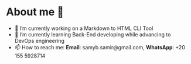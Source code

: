 # About me 👋
- 🔭 I’m currently working on a Markdown to HTML CLI Tool
- 🌱 I’m currently learning Back-End developing while advancing to DevOps engineering 
- 📫 How to reach me: __Email__: samyb.samir&#8203;@gmail.com, __WhatsApp__: +20 155 5928714
